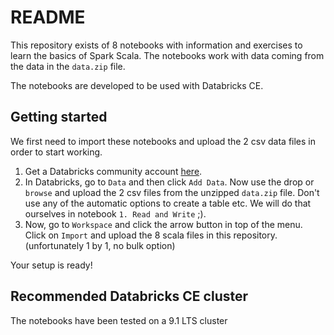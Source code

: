 # README

This repository exists of 8 notebooks with information and exercises to learn the basics of Spark Scala. The notebooks work with data coming from the data in the `data.zip` file. 

The notebooks are developed to be used with Databricks CE. 

## Getting started
We first need to import these notebooks and upload the 2 csv data files in order to start working.

1. Get a Databricks community account [here](https://databricks.com/signup/signup-community).
2. In Databricks, go to `Data` and then click `Add Data`. Now use the drop or `browse` and upload the 2 csv files from the unzipped `data.zip` file. Don't use any of the automatic options to create a table etc. We will do that ourselves in notebook `1. Read and Write` ;).
3. Now, go to `Workspace` and click the arrow button in top of the menu. Click on `Import` and upload the 8 scala files in this repository. (unfortunately 1 by 1, no bulk option)

Your setup is ready!

## Recommended Databricks CE cluster
The notebooks have been tested on a 9.1 LTS cluster
